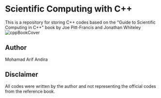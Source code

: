 # Scientific Computing with C++

This is a repository for storing C++ codes based on the "Guide to Scientific Computing in C++" book by Joe Pitt-Francis and Jonathan Whiteley
![cppBookCover](https://images-na.ssl-images-amazon.com/images/I/61SXSuON0IL.jpg)

## Author
Mohamad Arif Andira

## Disclaimer
All codes were written by the author and not representing the official codes from the reference book.
